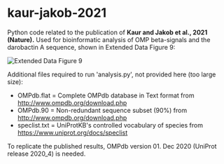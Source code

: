 # kaur-jakob-2021
Python code related to the publication of **Kaur and Jakob et al., 2021 (Nature).** Used for bioinformatic analysis of OMP beta-signals and the darobactin A sequence, shown in Extended Data Figure 9:

![Extended Data Figure 9](https://i.imgur.com/t6Jg8zQ.png "Extended Data Figure 9")

Additional files required to run 'analysis.py', not provided here (too large size):
* OMPdb.flat = Complete OMPdb database in Text format from http://www.ompdb.org/download.php
* OMPdb.90   = Non-redundant sequence subset (90%) from http://www.ompdb.org/download.php
* speclist.txt = UniProtKB's controlled vocabulary of species from https://www.uniprot.org/docs/speclist

To replicate the published results, OMPdb version 01. Dec 2020 (UniProt release 2020_4) is needed.
